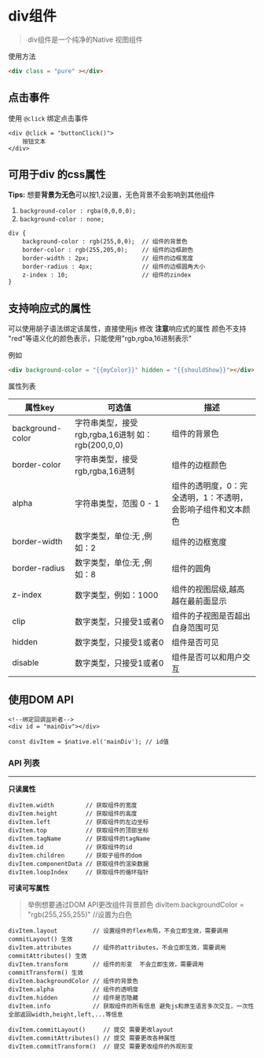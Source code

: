 # div组件

> div组件是一个纯净的Native 视图组件

使用方法

```html
<div class = "pure" ></div>
```

## 点击事件
使用 `@click` 绑定点击事件

```
<div @click = "buttonClick()">
    按钮文本
</div>
```

## 可用于div 的css属性

**Tips:** 想要**背景为无色**可以按1,2设置，无色背景不会影响到其他组件
1. `background-color : rgba(0,0,0,0);`
2. `background-color : none;`

```
div {
    background-color : rgb(255,0,0);  // 组件的背景色
    border-color : rgb(255,205,0);    // 组件的边框颜色
    border-width : 2px;               // 组件的边框宽度
    border-radius : 4px;              // 组件的边框圆角大小
    z-index : 10;                     // 组件的zindex
}
```

## 支持响应式的属性
可以使用胡子语法绑定该属性，直接使用js 修改
**注意**响应式的属性 颜色不支持 "red"等语义化的颜色表示，只能使用"rgb,rgba,16进制表示"

例如

```html
<div background-color = "{{myColor}}" hidden = "{{shouldShow}}"></div>
``` 

属性列表

| 属性key | 可选值 | 描述 |
| --- | --- | --- |
| background-color| 字符串类型，接受rgb,rgba,16进制 如：rgb(200,0,0)| 组件的背景色 |
| border-color| 字符串类型，接受rgb,rgba,16进制 | 组件的边框颜色 |
| alpha| 字符串类型，范围 0 - 1  | 组件的透明度，0：完全透明，1：不透明，会影响子组件和文本颜色 |
| border-width| 数字类型，单位:无 ,例如：2 | 组件的边框宽度 |
| border-radius| 数字类型，单位:无 ,例如：8| 组件的圆角 |
| z-index| 数字类型，例如：1000 | 组件的视图层级,越高越在最前面显示 |
| clip| 数字类型，只接受1或者0 | 组件的子视图是否超出自身范围可见|
| hidden| 数字类型，只接受1或者0 | 组件是否可见|
| disable| 数字类型，只接受1或者0 | 组件是否可以和用户交互|

## 使用DOM API

```
<!--绑定回调监听者-->
<div id = "mainDiv"></div>
```

```
const divItem = $native.el('mainDiv'); // id值
```

### API 列表
-------


**只读属性**

```
divItem.width         // 获取组件的宽度
divItem.height        // 获取组件的高度
divItem.left          // 获取组件的左边坐标
divItem.top           // 获取组件的顶部坐标
divItem.tagName       // 获取组件的tagName
divItem.id            // 获取组件的id
divItem.children      // 获取子组件的dom
divItem.componentData // 获取组件的渲染数据
divItem.loopIndex     // 获取组件的循环指针
```
**可读可写属性**
> 举例想要通过DOM API更改组件背景颜色
> divItem.backgroundColor = "rgb(255,255,255)" //设置为白色

```
divItem.layout          // 设置组件的flex布局，不会立即生效，需要调用commitLayout() 生效
divItem.attributes      // 组件的attributes，不会立即生效，需要调用commitAttributes() 生效
divItem.transform       // 组件的形变  不会立即生效，需要调用commitTransform() 生效
divItem.backgroundColor // 组件的背景色
divItem.alpha           // 组件的透明度
divItem.hidden          // 组件是否隐藏
divItem.info            // 获取组件的所有信息 避免js和原生语言多次交互，一次性全部返回width,height,left,...等信息
```

```
divItem.commitLayout()     // 提交 需要更改layout
divItem.commitAttributes() // 提交 需要更改各种属性
divItem.commitTransform()  // 提交 需要更改组件的外观形变 
```

